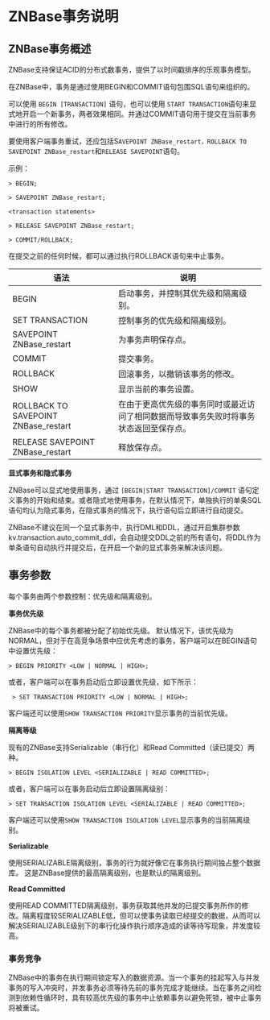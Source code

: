 # ZNBase事务说明

## ZNBase事务概述

ZNBase支持保证ACID的分布式数事务，提供了以时间戳排序的乐观事务模型。

在ZNBase中，事务是通过使用BEGIN和COMMIT语句包围SQL语句来组织的。

可以使用 `BEGIN [TRANSACTION]` 语句，也可以使用 `START TRANSACTION`语句来显式地开启一个新事务，两者效果相同。并通过COMMIT语句用于提交在当前事务中进行的所有修改。

要使用客户端事务重试，还应包括S`AVEPOINT ZNBase_restart，ROLLBACK TO SAVEPOINT ZNBase_restart`和`RELEASE SAVEPOINT`语句。

示例：

```
> BEGIN;

> SAVEPOINT ZNBase_restart;

<transaction statements>

> RELEASE SAVEPOINT ZNBase_restart;

> COMMIT/ROLLBACK;
```

在提交之前的任何时候，都可以通过执行ROLLBACK语句来中止事务。

| 语法                                  | 说明                                                         |
| ------------------------------------- | ------------------------------------------------------------ |
| BEGIN                                 | 启动事务，并控制其优先级和隔离级别。                         |
| SET TRANSACTION                       | 控制事务的优先级和隔离级别。                                 |
| SAVEPOINT ZNBase_restart              | 为事务声明保存点。                                           |
| COMMIT                                | 提交事务。                                                   |
| ROLLBACK                              | 回滚事务，以撤销该事务的修改。                               |
| SHOW                                  | 显示当前的事务设置。                                         |
| ROLLBACK TO SAVEPOINT  ZNBase_restart | 在由于更高优先级的事务同时或最近访问了相同数据而导致事务失败时将事务状态返回至保存点。 |
| RELEASE SAVEPOINT ZNBase_restart      | 释放保存点。                                                 |

**显式事务和隐式事务**

ZNBase可以显式地使用事务，通过 `[BEGIN|START TRANSACTION]/COMMIT` 语句定义事务的开始和结束。或者隐式地使用事务，在默认情况下，单独执行的单条SQL语句均认为隐式事务，在隐式事务的情况下，执行语句后立即进行自动提交。

ZNBase不建议在同一个显式事务中，执行DML和DDL，通过开启集群参数kv.transaction.auto_commit_ddl，会自动提交DDL之前的所有语句，将DDL作为单条语句自动执行并提交后，在开启一个新的显式事务来解决该问题。

## 事务参数

每个事务由两个参数控制：优先级和隔离级别。 

**事务优先级**

ZNBase中的每个事务都被分配了初始优先级。 默认情况下，该优先级为NORMAL，但对于在高竞争场景中应优先考虑的事务，客户端可以在BEGIN语句中设置优先级：

```
> BEGIN PRIORITY <LOW | NORMAL | HIGH>;
```

 或者，客户端可以在事务启动后立即设置优先级，如下所示：

```
 > SET TRANSACTION PRIORITY <LOW | NORMAL | HIGH>;
```

 客户端还可以使用`SHOW TRANSACTION PRIORITY`显示事务的当前优先级。

**隔离等级**

现有的ZNBase支持Serializable（串行化）和Read Committed（读已提交）两种。

```
> BEGIN ISOLATION LEVEL <SERIALIZABLE | READ COMMITTED>;
```

 或者，客户端可以在事务启动后立即设置隔离级别：

```
> SET TRANSACTION ISOLATION LEVEL <SERIALIZABLE | READ COMMITTED>;
```

 客户端还可以使用`SHOW TRANSACTION ISOLATION LEVEL`显示事务的当前隔离级别。

**Serializable**

使用SERIALIZABLE隔离级别，事务的行为就好像它在事务执行期间独占整个数据库。 这是ZNBase提供的最高隔离级别，也是默认的隔离级别。

**Read Committed**

使用READ COMMITTED隔离级别，事务获取其他并发的已提交事务所作的修改。隔离程度较SERIALIZABLE低，但可以使事务读取已经提交的数据，从而可以解决SERIALIZABLE级别下的串行化操作执行顺序造成的读等待写现象，并发度较高。

### 事务竞争

ZNBase中的事务在执行期间锁定写入的数据资源。当一个事务的挂起写入与并发事务的写入冲突时，并发事务必须等待先前的事务完成才能继续。当在事务之间检测到依赖性循环时，具有较高优先级的事务中止依赖事务以避免死锁，被中止事务将被重试。